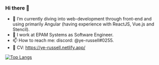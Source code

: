 ### Hi there 👋
- 🌱 I’m currently diving into web-development through front-end and using primarily Angular (having experience with ReactJS, Vue.js and Stencil).
- 🤔 I work at EPAM Systems as Software Engineer.
- 📫 How to reach me: discord: @ye-russell#0255.
- 🔧 CV: https://ye-russell.netlify.app/

<!--
**ye-russell/ye-russell** is a ✨ _special_ ✨ repository because its `README.md` (this file) appears on your GitHub profile.
-->
[![Top Langs](https://github-readme-stats.vercel.app/api/top-langs/?username=ye-russell&layout=compact)](https://github.com/anuraghazra/github-readme-stats)
